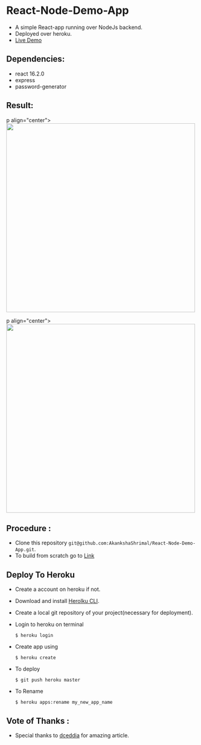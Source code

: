 # React-Node-Demo-App

- A simple React-app running over NodeJs backend.  
- Deployed over heroku.
- [Live Demo](https://simple-password-generator.herokuapp.com)

## Dependencies:
 
- react 16.2.0
-  express
- password-generator


## Result:
p align="center">
<img src='https://user-images.githubusercontent.com/24764528/42122179-654c6e00-7c5b-11e8-9345-d53c7b854e8a.png' width='500px'></p>

p align="center">
<img src='https://user-images.githubusercontent.com/24764528/42122180-66e1f230-7c5b-11e8-80fa-862f02061cf1.png' width='500px'></p>

## Procedure :

- Clone this repository `git@github.com:AkankshaShrimal/React-Node-Demo-App.git`.
- To build from scratch go to [Link](https://daveceddia.com/deploy-react-express-app-heroku/)

## Deploy To Heroku

- Create a account on heroku if not.
- Download and install [Herolku CLI](https://devcenter.heroku.com/articles/heroku-cli).
- Create a local git repository of your project(necessary for deployment).
- Login to heroku on terminal

    `$ heroku login`
- Create app using

    `$ heroku create`
- To deploy

    `$ git push heroku master`
- To Rename

    `$ heroku apps:rename my_new_app_name`

## Vote of Thanks :
- Special thanks to [dceddia](https://github.com/dceddia/rando) for amazing article. 
